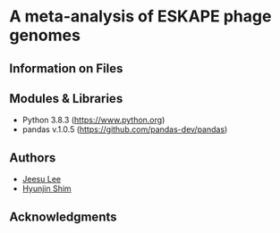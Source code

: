 # A meta-analysis of ESKAPE phage genomes

## Information on Files


## Modules & Libraries
- Python 3.8.3 (https://www.python.org)
- pandas v.1.0.5 (https://github.com/pandas-dev/pandas)


## Authors
- [Jeesu Lee](https://github.com/jeesu-97)
- [Hyunjin Shim](https://github.com/hjshim)


## Acknowledgments

